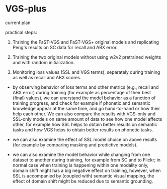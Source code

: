 # VGS-plus

current plan

practical steps:

1) Training the FaST-VGS and FaST-VGS+ original models and replicating Peng's results on SC data for recall and ABX error.

2) Training the two original models without using w2v2 pretrained weights and with random initialization.

3) Monitoring loss values (SSL and VGS terms), separately during training as well as recall and ABX scores.

- by observing behavior of loss terms and other metrics (e.g., recall and ABX error) during training (for example as percentage of their best (final) values), we can unerstand the model behavior as a function of training progress, and check for example if phonetic and semantic knowledge appear at the same time, and go hand-to-hand or how their help each other. We can also compare the results with VGS-only and SSL-only models on same amount of data to see how one model affects other, for example how SSL helps to obtain better results on semantic tasks and how VGS helps to obtain better results on phonetic tasks. 

- we can also examine the effect of SSL model choice on above results (for example by comparing masking and predictive models).

- we can also examine the model behavior while changing from one dataset to another during training, for example from SC and to Flickr; in normal case when training is happening within one modality only, domain shift might has a big negative effect on training, however, when SSL is accompanied by (coupled with) semantic visual mapping, the effect of domain shift might be reduced due to semantic grounding.

